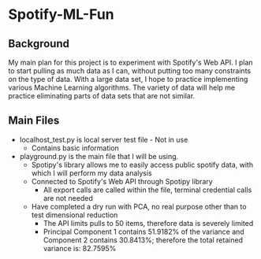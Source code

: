 # Spotify-ML-Fun

## Background

My main plan for this project is to experiment with Spotify's Web API. I plan to start pulling as much data as I can, 
without putting too many constraints on the type of data. With a large data set, I hope to practice implementing various 
Machine Learning algorithms. The variety of data will help me practice eliminating parts of data sets that are not 
similar.

## Main Files
* localhost_test.py is local server test file - Not in use
    * Contains basic information
* playground.py is the main file that I will be using.
	* Spotipy's library allows me to easily access public spotify data, with which I will perform my data analysis
    * Connected to Spotify's Web API through Spotipy library
        * All export calls are called within the file, terminal credential calls are not needed
    * Have completed a dry run with PCA, no real purpose other than to test dimensional reduction
        * The API limits pulls to 50 items, therefore data is severely limited
        * Principal Component 1 contains 51.9182% of the variance and Component 2 contains 30.8413%; therefore the 
        total retained variance is: 82.7595%